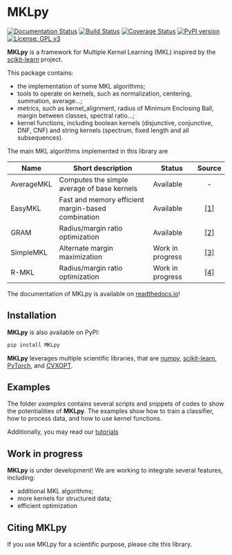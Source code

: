 MKLpy
=====

[![Documentation Status](https://readthedocs.org/projects/mklpy/badge/?version=latest)](https://mklpy.readthedocs.io/en/latest/?badge=latest)
[![Build Status](https://travis-ci.com/IvanoLauriola/MKLpy.svg?branch=master)](https://travis-ci.com/IvanoLauriola/MKLpy)
[![Coverage Status](https://coveralls.io/repos/github/IvanoLauriola/MKLpy/badge.svg?branch=master&service=github)](https://coveralls.io/github/IvanoLauriola/MKLpy?branch=master&service=github)
[![PyPI version](https://badge.fury.io/py/MKLpy.svg)](https://badge.fury.io/py/MKLpy)
[![License: GPL v3](https://img.shields.io/badge/License-GPLv3-blue.svg)](https://www.gnu.org/licenses/gpl-3.0)


**MKLpy** is a framework for Multiple Kernel Learning (MKL)  inspired by the [scikit-learn](http://scikit-learn.org/stable) project.

This package contains:
* the implementation of some MKL algorithms;
* tools to operate on kernels, such as normalization, centering, summation, average...;
* metrics, such as kernel_alignment, radius of Minimum Enclosing Ball, margin between classes, spectral ratio...;
* kernel functions, including boolean kernels (disjunctive, conjunctive, DNF, CNF) and string kernels (spectrum, fixed length and all subsequences).


The main MKL algorithms implemented in this library are

|Name       |Short description | Status | Source |
|-----------|------------------|--------|:------:|
| AverageMKL| Computes the simple average of base kernels         | Available | - |
| EasyMKL   | Fast and memory efficient margin-based combination  | Available |[[1]](https://www.sciencedirect.com/science/article/abs/pii/S0925231215003653) |
| GRAM      | Radius/margin ratio optimization                    | Available |[[2]](https://www.researchgate.net/publication/318468451_Radius-Margin_Ratio_Optimization_for_Dot-Product_Boolean_Kernel_Learning)   |
| SimpleMKL | Alternate margin maximization                       | Work in progress |[[3]](http://www.jmlr.org/papers/volume9/rakotomamonjy08a/rakotomamonjy08a.pdf)|
| R-MKL     | Radius/margin ratio optimization                    | Work in progress |[[4]](https://link.springer.com/content/pdf/10.1007/978-3-642-04180-8_39.pdf)  |


The documentation of MKLpy is available on [readthedocs.io](https://mklpy.readthedocs.io/en/latest/)!



Installation
------------

**MKLpy** is also available on PyPI:
```sh
pip install MKLpy
```

**MKLpy** leverages multiple scientific libraries, that are [numpy](https://www.numpy.org/), [scikit-learn](https://scikit-learn.org/stable/), [PyTorch](https://pytorch.org/), and [CVXOPT](https://cvxopt.org/).


Examples
--------
The folder *examples* contains several scripts and snippets of codes to show the potentialities of **MKLpy**. The examples show how to train a classifier, how to process data, and how to use kernel functions.

Additionally, you may read our [tutorials](https://mklpy.readthedocs.io/en/latest/)


Work in progress
----------------
**MKLpy** is under development! We are working to integrate several features, including:
* additional MKL algorithms;
* more kernels for structured data;
* efficient optimization




Citing MKLpy
------------
If you use MKLpy for a scientific purpose, please cite this library.
